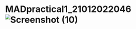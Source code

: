 # MADpractical1_21012022046![Screenshot (10)](https://user-images.githubusercontent.com/110801663/183345871-d0c019a8-23b7-43a9-b470-d657558a37b3.png)
